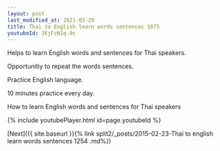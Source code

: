 ```yaml
---
layout: post
last_modified_at: 2021-03-29
title: Thai to English learn words sentences 1075 
youtubeId: 3EjFzN1q-9c
---
```

 
 
Helps to learn English words and sentences for Thai speakers.

Opportunitiy to repeat the words sentences. 

Practice English language. 
 
10 minutes practice every day. 
 
How to learn English words and sentences for Thai speakers 
 
{% include youtubePlayer.html id=page.youtubeId %}
 
 
[Next]({{ site.baseurl }}{% link  split2/_posts/2015-02-23-Thai to english learn words sentences 1254 .md%})
 
